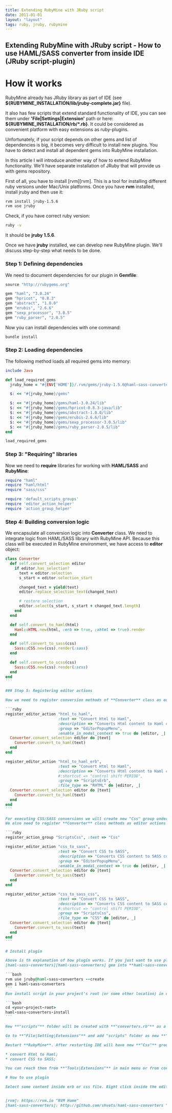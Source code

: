 ```yaml
---
title: Extending RubyMine with JRuby script
date: 2011-01-01
layout: "layout"
tags: ruby, jruby, rubymine
---
```


## Extending RubyMine with JRuby script - How to use HAML/SASS converter from inside IDE (JRuby script-plugin)

# How it works

RubyMine already has JRuby library as part of IDE (see **$\{RUBYMINE_INSTALLATION/lib/jruby-complete.jar\}** file).

It also has few scripts that extend standard functionality of IDE, you can see them under
**'File|Settings|Extension'** path or here: **$\{RUBYMINE_INSTALLATION/rb/*.rb\}**. It could be considered as convenient
platform with easy extensions as ruby-plugins.

Unfortunately, if your script depends on other gems and list of dependencies is big, it becomes very difficult to
install new plugins. You have to detect and install all dependent gems into RubyMine installation.

In this article I will introduce another way of how to extend RubyMine functionality. We'll have separate
installation of JRuby that will provide us with gems repository.

First of all, you have to install [rvm][rvm]. This is a tool for installing different ruby versions under Mac/Unix
platforms. Once you have **rvm** installed, install jruby and then use it:

```bash
rvm install jruby-1.5.6
rvm use jruby
```

Check, if you have correct ruby version:

```bash
ruby -v
```

It should be **jruby 1.5.6**.

Once we have **jruby** installed, we can develop new RubyMine plugin. We'll discuss step-by-step what needs to be done.

### Step 1: Defining dependencies

We need to document dependencies for our plugin in **Gemfile**:

```ruby
source "http://rubygems.org"

gem "haml", "3.0.24"
gem "hpricot", "0.8.3"
gem "abstract", "1.0.0"
gem "erubis", "2.6.6"
gem "sexp_processor", "3.0.5"
gem "ruby_parser", "2.0.5"
```

Now you can install dependencies with one command:

```ruby
bundle install
```

### Step 2: Loading dependencies

The following method loads all required gems into memory:

```ruby
include Java

def load_required_gems
  jruby_home = "#{ENV['HOME']}/.rvm/gems/jruby-1.5.6@haml-sass-converters"

  $: << "#{jruby_home}/gems"

  $: << "#{jruby_home}/gems/haml-3.0.24/lib"
  $: << "#{jruby_home}/gems/hpricot-0.8.3-java/lib"
  $: << "#{jruby_home}/gems/abstract-1.0.0/lib"
  $: << "#{jruby_home}/gems/erubis-2.6.6/lib"
  $: << "#{jruby_home}/gems/sexp_processor-3.0.5/lib"
  $: << "#{jruby_home}/gems/ruby_parser-2.0.5/lib"
end

load_required_gems
```

### Step 3: "Requiring" libraries

Now we need to **require** libraries for working with **HAML/SASS** and **RubyMine**:

```ruby
require "haml"
require "haml/html"
require "sass/css"

require 'default_scripts_groups'
require 'editor_action_helper'
require 'action_group_helper'
```

### Step 4: Building conversion logic

We encapsulate all conversion logic into **Converter** class. We need to integrate logic from HAML/SASS library
with RubyMine API. Because this class will be executed in RubyMine environment, we have access to **editor** object:

````ruby
class Converter
  def self.convert_selection editor
    if editor.has_selection?
      text = editor.selection
      s_start = editor.selection_start

      changed_text = yield(text)
      editor.replace_selection_text(changed_text)

      # restore selection
      editor.select(s_start, s_start + changed_text.length)
    end
  end

  def self.convert_to_haml(html)
    Haml::HTML.new(html, :erb => true, :xhtml => true).render
  end

  def self.convert_to_sass(css)
    Sass::CSS.new(css).render(:sass)
  end

  def self.convert_to_scss(css)
    Sass::CSS.new(css).render(:scss)
  end
end
```

### Step 5: Registering editor actions

Now we need to register conversion methods of **Converter** class as editor actions for HTML/HAML conversions:

```ruby
register_editor_action "html_to_haml",
                       :text => "Convert Html to Haml",
                       :description => "Converts Html content to Haml content.",
                       :group => "EditorPopupMenu",
                       :enable_in_modal_context => true do |editor, _|
  Converter.convert_selection editor do |text|
    Converter.convert_to_haml(text)
  end
end

register_editor_action "html_to_haml_erb",
                       :text => "Convert Html to Haml",
                       :description => "Converts Html content to Haml content.",
                       #:shortcut => "control shift PERIOD",
                       :group => "ScriptsErb",
                       :file_type => "RHTML" do |editor, _|
  Converter.convert_selection editor do |text|
    Converter.convert_to_haml(text)
  end
end
```

For executing CSS/SASS conversions we will create new "Css" group under 'Tools|Extensions' menu item.
We also need to register **Converter** class methods as editor actions for CSS/SASS conversions:

```ruby
register_action_group "ScriptsCss", :text => "Css"

register_editor_action "css_to_sass",
                       :text => "Convert CSS to SASS",
                       :description => "Converts CSS content to SASS content.",
                       :group => "EditorPopupMenu",
                       :enable_in_modal_context => true do |editor, _|
  Converter.convert_selection editor do |text|
    Converter.convert_to_sass(text)
  end
end

register_editor_action "css_to_sass_css",
                       :text => "Convert CSS to SASS",
                       :description => "Converts CSS content to SASS content.",
                       #:shortcut => "control shift PERIOD",
                       :group => "ScriptsCss",
                       :file_type => "CSS" do |editor, _|
  Converter.convert_selection editor do |text|
    Converter.convert_to_sass(text)
  end
end
```

# Install plugin

Above is th explanation of how plugin works. If you just want to use plugin, install
[haml-sass-converters][haml-sass-converters] gem into **haml-sass-converters** gemset:

```bash
rvm use jruby@haml-sass-converters --create
gem i haml-sass-converters
```
Run install script in your project's root (or some other location) in order to copy the script:

```bash
cd <your-project-root>
haml-sass-converters-install
```

New **"scripts"** folder will be created with **"converters.rb"** as a plugin.

Go to **"File|Setting|Extensions"** and add "scripts" folder as new **"Script Folder"**.

Restart **RubyMine**. After restarting IDE will have new **"Css"** group under **"Tools|Extensions"** and new actions:

* convert Html to Haml;
* convert CSS to SASS;

You can reach them from **"Tools|Extensions"** in main menu or from context popup menu inside the editor.

# How to use plugin

Select some content inside erb or css file. Right click inside the editor and select appropriate action.


[rvm]: https://rvm.io "RVM Home"
[haml-sass-converters]: http://github.com/shvets/haml-sass-converters "Haml/SASS Converters"
